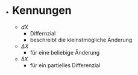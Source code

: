 - # **Kennungen**
    - $dX$
        - Differnzial
        - beschreibt die kleinstmögliche Änderung
    - $\Delta X$
        - für eine beliebige Änderung
    - $\delta X$
        - für ein partielles Differenzial
        